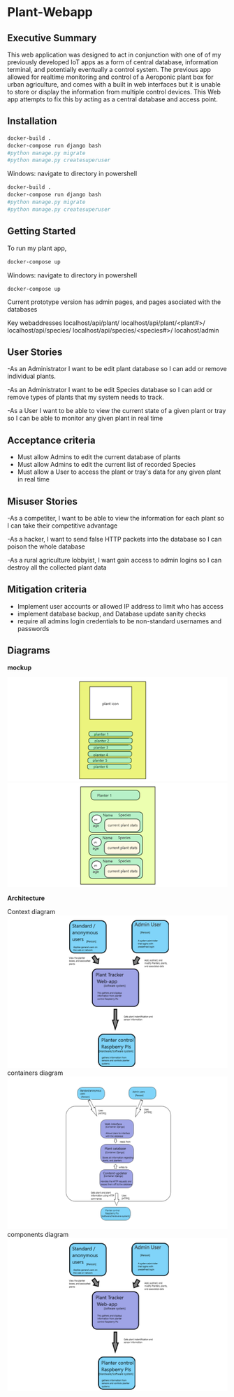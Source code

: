 # Plant-Webapp
## Executive Summary
This web application was designed to act in conjunction with one of of my previously developed IoT apps as a form of central database, information terminal, and potentially eventually a control system. The previous app allowed for realtime monitoring and control of a Aeroponic plant box for urban agriculture, and comes with a built in web interfaces but it is unable to store or display the information from multiple control devices. This Web app attempts to fix this by acting as a central database and access point.

## Installation
```bash
docker-build .
docker-compose run django bash
#python manage.py migrate
#python manage.py createsuperuser
```
Windows: navigate to directory in powershell
```bash
docker-build .
docker-compose run django bash
#python manage.py migrate
#python manage.py createsuperuser
```

## Getting Started
To run my plant app,
```bash
docker-compose up
```
Windows: navigate to directory in powershell
```
docker-compose up
```
Current prototype version has admin pages, and pages asociated with the databases

Key webaddresses
localhost/api/plant/
localhost/api/plant/<plant#>/
localhost/api/species/
localhost/api/species/<species#>/
locahost/admin

## User Stories

-As an Administrator I want to be edit plant database so I can add or remove individual plants.

-As an Administrator I want to be edit Species database so I can add or remove types of plants that my system needs to track.

-As a User I want to be able to view the current state of a given plant or tray so I can be able to monitor any given plant in real time

## Acceptance criteria

* Must allow Admins to edit the current database of plants
* Must allow Admins to edit the current list of recorded Species
* Must allow a User to access the plant or tray's data for any given plant in real time
## Misuser Stories

-As a competiter, I want to be able to view the information for each plant so I can take their competitive advantage

-As a hacker, I want to send false HTTP packets into the database so I can poison the whole database

-As a rural agriculture lobbyist, I want gain access to admin logins so I can destroy all the collected plant data
 
## Mitigation criteria

* Implement user accounts or allowed IP address to limit who has access
* implement database backup, and Database update sanity checks
* require all admins login credentials to be non-standard usernames and passwords 

## Diagrams

**mockup**

![Front Page](https://github.com/abladow/Plant-Webapp/blob/master/planterfrontpage.png)
![Planter Page](https://github.com/abladow/Plant-Webapp/blob/master/planterpage.png)

**Architecture**

Context diagram
![Context](https://github.com/abladow/Plant-Webapp/blob/master/images/context.png)
containers diagram
![Containers](https://github.com/abladow/Plant-Webapp/blob/master/images/containers.png)
components diagram
![components](https://github.com/abladow/Plant-Webapp/blob/master/images/context.png)
